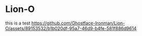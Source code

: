 # Lion-O
this is a test
https://github.com/Ghostface-Ironman/Lion-O/assets/89153532/b1b020df-95a7-46d9-b4fe-581f886d9614

